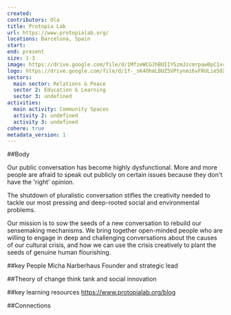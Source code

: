 ```yaml
---
created:
contributors: Ola
title: Protopia Lab
url: https://www.protopialab.org/
locations: Barcelona, Spain
start: 
end: present
size: 1-3
image: https://drive.google.com/file/d/1MfzeWCGJhBUIIYSzmJzcmrpaw0pC1x4C/view?usp=drive_link
logo: https://drive.google.com/file/d/1f-_sK4OhmLBUZ5VPtynmi6vFRULie5OX/view?usp=drive_link
sectors:
  main sector: Relations & Peace
  sector 2: Education & Learning
  sector 3: undefined
activities: 
  main activity: Community Spaces
  activity 2: undefined
  activity 3: undefined
cohere: true
metadata_version: 1
---
```



##Body

Our public conversation has become highly dysfunctional. More and more people are afraid to speak out publicly on certain issues because they don't have the 'right' opinion. 

The shutdown of pluralistic conversation stifles the creativity needed to tackle our most pressing and deep-rooted social and environmental problems.

Our mission is to sow the seeds of a new conversation to rebuild our sensemaking mechanisms. We bring together open-minded people who are willing to engage in deep and challenging conversations about the causes of our cultural crisis, and how we can use the crisis creatively to plant the seeds of genuine human flourishing.


##key People
Micha Narberhaus Founder and strategic lead

##Theory of change
think tank and social innovation

##key learning resources
https://www.protopialab.org/blog

##Connections


